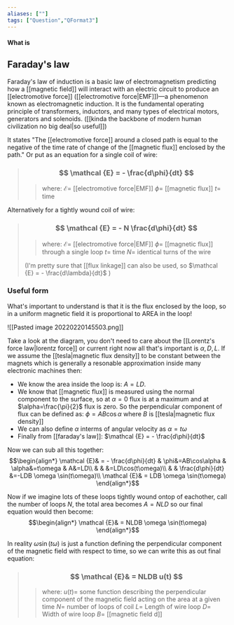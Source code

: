 ```yaml
---
aliases: [""]
tags: ["Question","QFormat3"]
---
```


#### What is
## Faraday's law
Faraday's law of induction is a basic law of electromagnetism predicting how a [[magnetic field]] will interact with an electric circuit to produce an [[electromotive force]] ([[electromotive force|EMF]])—a phenomenon known as electromagnetic induction. 
It is the fundamental operating principle of transformers, inductors, and many types of electrical motors, generators and solenoids. ([[kinda the backbone of modern human civilization no big deal|so useful]])

It states "The [[electromotive force]] around a closed path is equal to the negative of the time rate of change of the [[magnetic flux]] enclosed by the path."
Or put as an equation for a single coil of wire:

> ### $$ \mathcal {E} = - \frac{d\phi}{dt} $$ 
>> where:
>> $\mathcal {E}=$ [[electromotive force|EMF]]
>> $\phi=$ [[magnetic flux]]
>> $t=$ time

Alternatively for a tightly wound coil of wire:

> ### $$ \mathcal {E} = - N \frac{d\phi}{dt} $$
>> where:
>> $\mathcal {E}=$ [[electromotive force|EMF]]
>> $\phi=$ [[magnetic flux]] through a single loop
>> $t=$ time
>> $N =$ identical turns of the wire
> 
> (I'm pretty sure that [[flux linkage]] can also be used, so $\mathcal {E} = - \frac{d\lambda}{dt}$ )

### Useful form

What's important to understand is that it is the flux enclosed by the loop, so in a uniform magnetic field it is proportional to AREA in the loop!

![[Pasted image 20220220145503.png]]

Take a look at the diagram, you don't need to care about the [[Lorentz's force law|lorentz force]] or current right now all that's important is $\alpha, D, L$. If we assume the [[tesla|magnetic flux density]] to be constant between the magnets which is generally a resonable approximation inside many electronic machines then:
- We know the area inside the loop is: $A=LD$.
- We know that [[magnetic flux]] is measured using the normal component to the surface, so at $\alpha=0$ flux is at a maximum and at $\alpha=\frac{\pi}{2}$ flux is zero. So the perpendicular component of flux can be defined as: $\phi=AB\cos\alpha$ where $B$ is [[tesla|magnetic flux density]]
- We can also define $\alpha$ interms of angular velocity as $\alpha=t\omega$
- Finally from [[faraday's law]]: $\mathcal {E} = - \frac{d\phi}{dt}$

Now we can sub all this together:
$$\begin{align*}
\mathcal {E}& = - \frac{d\phi}{dt} & \phi&=AB\cos\alpha & \alpha&=t\omega & A&=LD\\
& & &=LD\cos(t\omega)\\
& & \frac{d\phi}{dt} &=-LDB \omega \sin(t\omega)\\
\mathcal {E}& = LDB \omega \sin(t\omega)
\end{align*}$$

Now if we imagine lots of these loops tightly wound ontop of eachother, call the number of loops $N$, the total area becomes $A=NLD$ so our final equation would then become:
$$\begin{align*}
\mathcal {E}& = NLDB \omega \sin(t\omega)
\end{align*}$$

In reality $\omega\sin(t\omega)$ is just a function defining the perpendicular component of the magnetic field with respect to time, so we can write this as out final equation:

> ### $$ \mathcal {E}& = NLDB u(t) $$ 
>> where:
>> $u(t)=$ some function describing the perpendicular component of the magnetic field acting on the area at a given time
>> $N=$ number of loops of coil
>> $L=$ Length of wire loop
>> $D=$ Width of wire loop
>> $B=$ [[magnetic field d]]